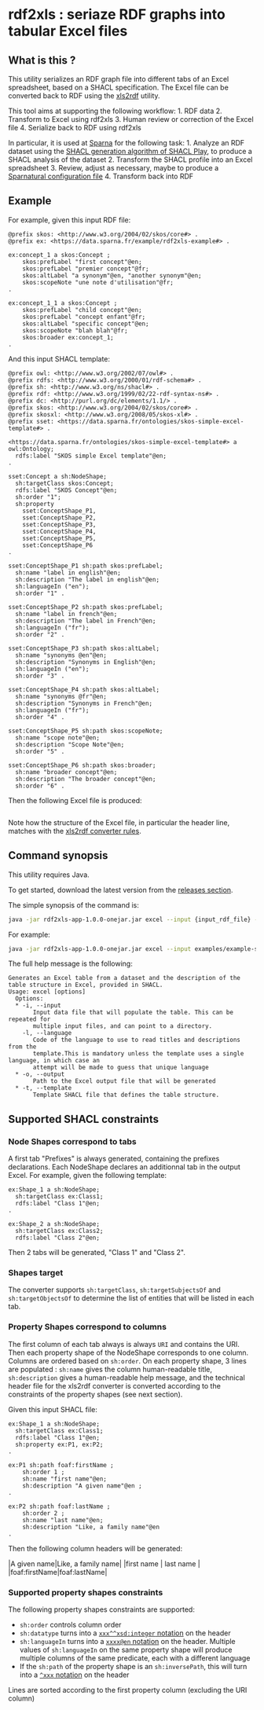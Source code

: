 # rdf2xls : seriaze RDF graphs into tabular Excel files


## What is this ?

This utility serializes an RDF graph file into different tabs of an Excel spreadsheet, based on a SHACL specification. The Excel file can be converted back to RDF using the [xls2rdf](https://xls2rdf.sparna.fr) utility.

This tool aims at supporting the following workflow:
	1. RDF data
	2. Transform to Excel using rdf2xls
	3. Human review or correction of the Excel file
	4. Serialize back to RDF using rdf2xls

In particular, it is used at [Sparna](https://sparna.fr) for the following task:
	1. Analyze an RDF dataset using the [SHACL generation algorithm of SHACL Play](https://shacl-play.sparna.fr/play/generate#documentation), to produce a SHACL analysis of the dataset
	2. Transform the SHACL profile into an Excel spreadsheet
	3. Review, adjust as necessary, maybe to produce a [Sparnatural configuration file](https://docs.sparnatural.eu/SHACL-based-configuration.html)
	4. Transform back into RDF


## Example

For example, given this input RDF file:

```turtle
@prefix skos: <http://www.w3.org/2004/02/skos/core#> .
@prefix ex: <https://data.sparna.fr/example/rdf2xls-example#> .

ex:concept_1 a skos:Concept ;
	skos:prefLabel "first concept"@en;
	skos:prefLabel "premier concept"@fr;
	skos:altLabel "a synonym"@en, "another synonym"@en;
	skos:scopeNote "une note d'utilisation"@fr;
.

ex:concept_1_1 a skos:Concept ;
	skos:prefLabel "child concept"@en;
	skos:prefLabel "concept enfant"@fr;
	skos:altLabel "specific concept"@en;
	skos:scopeNote "blah blah"@fr;
	skos:broader ex:concept_1;
.
```


And this input SHACL template:

```turtle
@prefix owl: <http://www.w3.org/2002/07/owl#> .
@prefix rdfs: <http://www.w3.org/2000/01/rdf-schema#> .
@prefix sh: <http://www.w3.org/ns/shacl#> .
@prefix rdf: <http://www.w3.org/1999/02/22-rdf-syntax-ns#> .
@prefix dc: <http://purl.org/dc/elements/1.1/> .
@prefix skos: <http://www.w3.org/2004/02/skos/core#> .
@prefix skosxl: <http://www.w3.org/2008/05/skos-xl#> .
@prefix sset: <https://data.sparna.fr/ontologies/skos-simple-excel-template#> .

<https://data.sparna.fr/ontologies/skos-simple-excel-template#> a owl:Ontology;
  rdfs:label "SKOS simple Excel template"@en;
.

sset:Concept a sh:NodeShape;
  sh:targetClass skos:Concept;
  rdfs:label "SKOS Concept"@en;
  sh:order "1";
  sh:property 
    sset:ConceptShape_P1,
    sset:ConceptShape_P2,
    sset:ConceptShape_P3,
    sset:ConceptShape_P4,
    sset:ConceptShape_P5,
    sset:ConceptShape_P6
.

sset:ConceptShape_P1 sh:path skos:prefLabel;
  sh:name "label in english"@en;
  sh:description "The label in english"@en;
  sh:languageIn ("en");
  sh:order "1" .

sset:ConceptShape_P2 sh:path skos:prefLabel;
  sh:name "label in french"@en;
  sh:description "The label in French"@en;
  sh:languageIn ("fr");
  sh:order "2" .

sset:ConceptShape_P3 sh:path skos:altLabel;
  sh:name "synonyms @en"@en;
  sh:description "Synonyms in English"@en;
  sh:languageIn ("en");
  sh:order "3" .

sset:ConceptShape_P4 sh:path skos:altLabel;
  sh:name "synonyms @fr"@en;
  sh:description "Synonyms in French"@en;
  sh:languageIn ("fr");
  sh:order "4" .

sset:ConceptShape_P5 sh:path skos:scopeNote;
  sh:name "scope note"@en;
  sh:description "Scope Note"@en;
  sh:order "5" .

sset:ConceptShape_P6 sh:path skos:broader;
  sh:name "broader concept"@en;
  sh:description "The broader concept"@en;
  sh:order "6" .
```

Then the following Excel file is produced:

![]()

Note how the structure of the Excel file, in particular the header line, matches with the [xls2rdf converter rules](https://xls2rdf.sparna.fr/rest/doc.html).


## Command synopsis

This utility requires Java.

To get started, download the latest version from the [releases section](https://github.com/sparna-git/rdf2xls/releases).

The simple synopsis of the command is:

```sh
java -jar rdf2xls-app-1.0.0-onejar.jar excel --input {input_rdf_file} --template {shacl_template_file} --output {output_file.xls}
```

For example:

```sh
java -jar rdf2xls-app-1.0.0-onejar.jar excel --input examples/example-skos.ttl --template examples/example-skos-template.ttl --output examples/example-skos.xls
```

The full help message is the following:

```
Generates an Excel table from a dataset and the description of the table structure in Excel, provided in SHACL.
Usage: excel [options]
  Options:
  * -i, --input
       Input data file that will populate the table. This can be repeated for
       multiple input files, and can point to a directory.
    -l, --language
       Code of the language to use to read titles and descriptions from the
       template.This is mandatory unless the template uses a single language, in which case an
       attempt will be made to guess that unique language
  * -o, --output
       Path to the Excel output file that will be generated
  * -t, --template
       Template SHACL file that defines the table structure.
```

## Supported SHACL constraints

### Node Shapes correspond to tabs

A first tab "Prefixes" is always generated, containing the prefixes declarations.
Each NodeShape declares an additionnal tab in the output Excel. For example, given the following template:

```turtle
ex:Shape_1 a sh:NodeShape;
  sh:targetClass ex:Class1;
  rdfs:label "Class 1"@en;
.

ex:Shape_2 a sh:NodeShape;
  sh:targetClass ex:Class2;
  rdfs:label "Class 2"@en;
```

Then 2 tabs will be generated, "Class 1" and "Class 2".

### Shapes target

The converter supports `sh:targetClass`, `sh:targetSubjectsOf` and `sh:targetObjectsOf` to determine the list of entities that will be listed in each tab.


### Property Shapes correspond to columns

The first column of each tab always is always `URI` and contains the URI. Then each property shape of the NodeShape corresponds to one column. Columns are ordered based on `sh:order`. On each property shape, 3 lines are populated : `sh:name` gives the column human-readable title, `sh:description` gives a human-readable help message, and the technical header file for the xls2rdf converter is converted according to the constraints of the property shapes (see next section).

Given this input SHACL file:

```turtle
ex:Shape_1 a sh:NodeShape;
  sh:targetClass ex:Class1;
  rdfs:label "Class 1"@en;
  sh:property ex:P1, ex:P2;
.

ex:P1 sh:path foaf:firstName ;
	sh:order 1 ;
	sh:name "first name"@en;
	sh:description "A given name"@en ;
.

ex:P2 sh:path foaf:lastName ;
	sh:order 2 ;
	sh:name "last name"@en;
	sh:description "Like, a family name"@en
.
```

Then the following column headers will be generated:

|A given name|Like, a family name|
|first name  | last name         |
|foaf:firstName|foaf:lastName|

### Supported property shapes constraints

The following property shapes constraints are supported:
- `sh:order` controls column order
- `sh:datatype` turns into a [`xxx^^xsd:integer` notation](https://xls2rdf.sparna.fr/rest/doc.html#generating-values-with-datatypes) on the header
- `sh:languageIn` turns into a [`xxxx@en` notation](https://xls2rdf.sparna.fr/rest/doc.html#generating-multilingual-values) on the header. Multiple values of `sh:languageIn` on the same property shape will produce multiple columns of the same predicate, each with a different language
- If the `sh:path` of the property shape is an `sh:inversePath`, this will turn into a [`^xxx` notation](https://xls2rdf.sparna.fr/rest/doc.html#generating-skos-collection-with-object-to-subject-columns) on the header

Lines are sorted according to the first property column (excluding the URI column)
